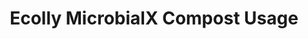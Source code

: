 ---
title: "Ecolly MicrobialX Compost Usage"
# watermark text
watermark: "MicrobialX"
# page header background image
page_header_image: "images/background/about.jpg"
# meta description
description : "Ecolly MicrobialX Compost Usage"

layout : "about"
draft : false

############################## about ###############################
about:
  enable : true
  video_bg_image : "images/about/about-3.jpg"
  video_thumbnail : "images/ecolly/video-thumbnail.jpg"
  video_link : "https://www.youtube.com/embed/nqye02H_H6I?autoplay=1"
  subtitle : "Ecolly MicrobialX Compost Usage"
  title : "Ecolly MicrobialX Compost Usage"
  content : ""
  button:
    enable : true
    label : "Contact Us"
    link : "contact/"
---
